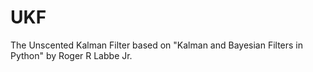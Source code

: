# UKF
The Unscented Kalman Filter based on "Kalman and Bayesian Filters in Python" by Roger R Labbe Jr. 
